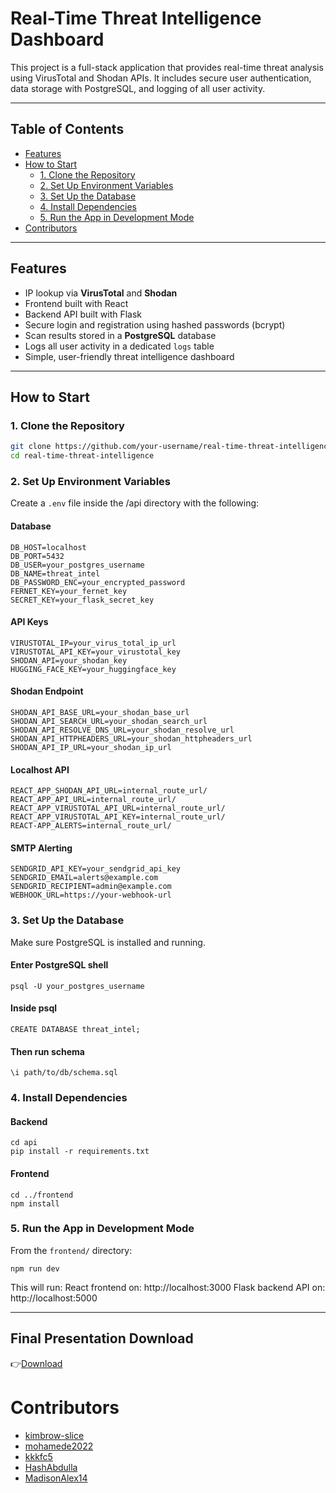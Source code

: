 # Real-Time Threat Intelligence Dashboard

This project is a full-stack application that provides real-time threat analysis using VirusTotal and Shodan APIs. It includes secure user authentication, data storage with PostgreSQL, and logging of all user activity.

---

## Table of Contents

- [Features](#features)
- [How to Start](#how-to-start)
  - [1. Clone the Repository](#1-clone-the-repository)
  - [2. Set Up Environment Variables](#2-set-up-environment-variables)
  - [3. Set Up the Database](#3-set-up-the-database)
  - [4. Install Dependencies](#4-install-dependencies)
  - [5. Run the App in Development Mode](#5-run-the-app-in-development-mode)
- [Contributors](#contributors)

---

## Features

- IP lookup via **VirusTotal** and **Shodan**
- Frontend built with React
- Backend API built with Flask
- Secure login and registration using hashed passwords (bcrypt)
- Scan results stored in a **PostgreSQL** database
- Logs all user activity in a dedicated `logs` table
- Simple, user-friendly threat intelligence dashboard

---

## How to Start

### 1. Clone the Repository

```bash
git clone https://github.com/your-username/real-time-threat-intelligence.git
cd real-time-threat-intelligence
```

### 2. Set Up Environment Variables
Create a ```.env``` file inside the /api directory with the following:

#### Database
```
DB_HOST=localhost
DB_PORT=5432
DB_USER=your_postgres_username
DB_NAME=threat_intel
DB_PASSWORD_ENC=your_encrypted_password
FERNET_KEY=your_fernet_key
SECRET_KEY=your_flask_secret_key
```

#### API Keys
```
VIRUSTOTAL_IP=your_virus_total_ip_url
VIRUSTOTAL_API_KEY=your_virustotal_key
SHODAN_API=your_shodan_key
HUGGING_FACE_KEY=your_huggingface_key
```

#### Shodan Endpoint
```
SHODAN_API_BASE_URL=your_shodan_base_url
SHODAN_API_SEARCH_URL=your_shodan_search_url
SHODAN_API_RESOLVE_DNS_URL=your_shodan_resolve_url
SHODAN_API_HTTPHEADERS_URL=your_shodan_httpheaders_url
SHODAN_API_IP_URL=your_shodan_ip_url
```

#### Localhost API
```
REACT_APP_SHODAN_API_URL=internal_route_url/
REACT_APP_API_URL=internal_route_url/
REACT_APP_VIRUSTOTAL_API_URL=internal_route_url/
REACT_APP_VIRUSTOTAL_API_KEY=internal_route_url/
REACT-APP_ALERTS=internal_route_url/
```

#### SMTP Alerting
```
SENDGRID_API_KEY=your_sendgrid_api_key
SENDGRID_EMAIL=alerts@example.com
SENDGRID_RECIPIENT=admin@example.com
WEBHOOK_URL=https://your-webhook-url
```

### 3. Set Up the Database
Make sure PostgreSQL is installed and running.
#### Enter PostgreSQL shell
```
psql -U your_postgres_username
```
#### Inside psql
```
CREATE DATABASE threat_intel;
```
#### Then run schema
```
\i path/to/db/schema.sql
```

### 4. Install Dependencies
#### Backend
```
cd api
pip install -r requirements.txt
```

#### Frontend
```
cd ../frontend
npm install
```

### 5. Run the App in Development Mode
From the ```frontend/``` directory:
```
npm run dev
```
This will run:
React frontend on: http://localhost:3000
Flask backend API on: http://localhost:5000

---

## Final Presentation Download
👉[Download](docs/final_presentation.pptx)




# Contributors
- [kimbrow-slice](https://github.com/kimbrow-slice)
- [mohamede2022](https://github.com/mohamede2022)
- [kkkfc5](https://github.com/kkkfc5)
- [HashAbdulla](https://github.com/HashAbdulla)
- [MadisonAlex14](https://github.com/MadisonAlex14)

